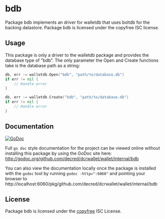 bdb
===

Package bdb implements an driver for walletdb that uses boltdb for the backing
datastore.  Package bdb is licensed under the copyfree ISC license.

## Usage

This package is only a driver to the walletdb package and provides the database
type of "bdb".  The only parameter the Open and Create functions take is the
database path as a string:

```Go
db, err := walletdb.Open("bdb", "path/to/database.db")
if err != nil {
	// Handle error
}
```

```Go
db, err := walletdb.Create("bdb", "path/to/database.db")
if err != nil {
	// Handle error
}
```

## Documentation

[![GoDoc](https://godoc.org/github.com/decred/dcrwallet/wallet/internal/bdb?status.png)](http://godoc.org/github.com/decred/dcrwallet/wallet/internal/bdb)

Full `go doc` style documentation for the project can be viewed online without
installing this package by using the GoDoc site here:
http://godoc.org/github.com/decred/dcrwallet/wallet/internal/bdb

You can also view the documentation locally once the package is installed with
the `godoc` tool by running `godoc -http=":6060"` and pointing your browser to
http://localhost:6060/pkg/github.com/decred/dcrwallet/wallet/internal/bdb

## License

Package bdb is licensed under the [copyfree](http://copyfree.org) ISC
License.
